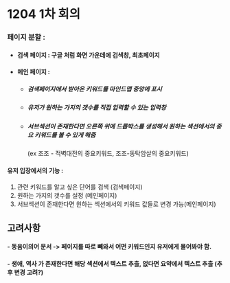 # 1204 1차 회의



### 페이지 분할 :

- #### 검색 페이지 : 구글 처럼 화면 가운데에 검색창, 최초페이지

- #### 메인 페이지 : 

  - ##### 검색페이지에서 받아온 키워드를 마인드맵 중앙에 표시

  - ##### 유저가 원하는 가지의 갯수를 직접 입력할 수 있는 입력창

  - ##### 서브섹션이 존재한다면 오른쪽 위에 드롭박스를 생성해서 원하는 섹션에서의 중요 키워드를 볼 수 있게 해줌 

    (ex 조조 - 적벽대전의 중요키워드, 조조-동탁암살의 중요키워드)



#### 유저 입장에서의 기능 :  

1. 관련 키워드를 알고 싶은 단어를 검색 (검색페이지)
2. 원하는 가지의 갯수를 설정 (메인페이지)
3. 서브섹션이 존재한다면 원하는 섹션에서의 키워드 값들로 변경 가능(메인페이지)





## 고려사항

#### - 동음이의어 문서 -> 페이지를 따로 빼와서 어떤 키워드인지 유저에게 물어봐야 함.



#### - 생애, 역사 가 존재한다면 해당 섹션에서 텍스트 추출, 없다면 요약에서 텍스트 추출 (추후 변경 고려?)



